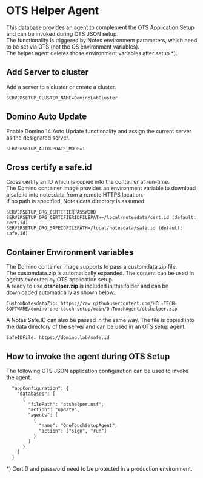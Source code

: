 
# OTS Helper Agent

This database provides an agent to complement the OTS Application Setup and can be invoked during OTS JSON setup.  
The functionality is triggered by Notes environment parameters, which need to be set via OTS (not the OS environment variables).  
The helper agent deletes those environment variables after setup *).


## Add Server to cluster

Add a server to a cluster or create a cluster.

```
SERVERSETUP_CLUSTER_NAME=DominoLabCluster
```

## Domino Auto Update

Enable Domino 14 Auto Update functionality and assign the current server as the designated server.

```
SERVERSETUP_AUTOUPDATE_MODE=1
```

## Cross certify a safe.id

Cross certify an ID which is copied into the container at run-time.  
The Domino container image provides an environment variable to download a safe.id into notesdata from a remote HTTPS location.  
If no path is specified, Notes data directory is assumed.

```
SERVERSETUP_ORG_CERTIFIERPASSWORD
SERVERSETUP_ORG_CERTIFIERIDFILEPATH=/local/notesdata/cert.id (default: cert.id)
SERVERSETUP_ORG_SAFEIDFILEPATH=/local/notesdata/safe.id (default: safe.id)
```

## Container Environment variables

The Domino container image supports to pass a customdata.zip file.  
The customdata.zip is automatically expanded. The content can be used in agents executed by OTS application setup.  
A ready to use **otshelper.zip** is included in this folder and can be downloaded automatically as shown below.


```
CustomNotesdataZip: https://raw.githubusercontent.com/HCL-TECH-SOFTWARE/domino-one-touch-setup/main/OnTouchAgent/otshelper.zip
```

A Notes Safe.ID can also be passed in the same way. The file is copied into the data directory of the server and can be used in an OTS setup agent.

```
SafeIDFile: https://domino.lab/safe.id
```


## How to invoke the agent during OTS Setup

The following OTS JSON application configuration can be used to invoke the agent.

```
  "appConfiguration": {
    "databases": [
      {
        "filePath": "otshelper.nsf",
        "action": "update",
        "agents": [
          {
            "name": "OneTouchSetupAgent",
            "action": ["sign", "run"]
          }
        ]
      }
    ]
  }
```

*) CertID and password need to be protected in a production environment.
